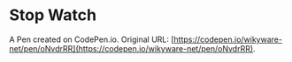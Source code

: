 # Stop Watch

A Pen created on CodePen.io. Original URL: [https://codepen.io/wikyware-net/pen/oNvdrRR](https://codepen.io/wikyware-net/pen/oNvdrRR).

